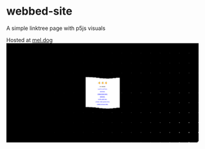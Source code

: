 # webbed-site
A simple linktree page with p5js visuals

Hosted at [mel.dog](https://mel.dog/)
![](https://github.com/valkyriedimension/webbed-site/blob/main/assets/preview.gif)

